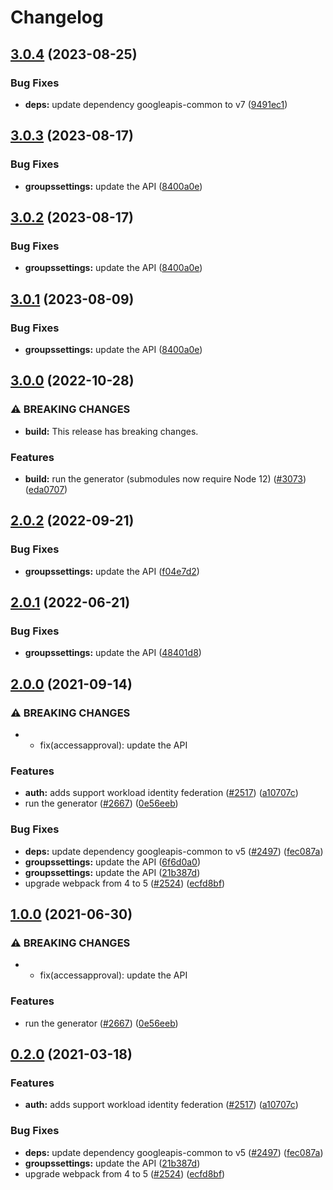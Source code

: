 # Changelog

## [3.0.4](https://github.com/googleapis/google-api-nodejs-client/compare/groupssettings-v3.0.3...groupssettings-v3.0.4) (2023-08-25)


### Bug Fixes

* **deps:** update dependency googleapis-common to v7 ([9491ec1](https://github.com/googleapis/google-api-nodejs-client/commit/9491ec1cdc3c413e7d73edcfcd59cf5c28a7c855))

## [3.0.3](https://github.com/googleapis/google-api-nodejs-client/compare/groupssettings-v3.0.2...groupssettings-v3.0.3) (2023-08-17)


### Bug Fixes

* **groupssettings:** update the API ([8400a0e](https://github.com/googleapis/google-api-nodejs-client/commit/8400a0e99866835374546ea17275ceaa4241d4e9))

## [3.0.2](https://github.com/googleapis/google-api-nodejs-client/compare/groupssettings-v3.0.1...groupssettings-v3.0.2) (2023-08-17)


### Bug Fixes

* **groupssettings:** update the API ([8400a0e](https://github.com/googleapis/google-api-nodejs-client/commit/8400a0e99866835374546ea17275ceaa4241d4e9))

## [3.0.1](https://github.com/googleapis/google-api-nodejs-client/compare/groupssettings-v3.0.0...groupssettings-v3.0.1) (2023-08-09)


### Bug Fixes

* **groupssettings:** update the API ([8400a0e](https://github.com/googleapis/google-api-nodejs-client/commit/8400a0e99866835374546ea17275ceaa4241d4e9))

## [3.0.0](https://github.com/googleapis/google-api-nodejs-client/compare/groupssettings-v2.0.2...groupssettings-v3.0.0) (2022-10-28)


### ⚠ BREAKING CHANGES

* **build:** This release has breaking changes.

### Features

* **build:** run the generator (submodules now require Node 12) ([#3073](https://github.com/googleapis/google-api-nodejs-client/issues/3073)) ([eda0707](https://github.com/googleapis/google-api-nodejs-client/commit/eda07079dadab46a80b6f9ede618f4f43030169e))

## [2.0.2](https://github.com/googleapis/google-api-nodejs-client/compare/groupssettings-v2.0.1...groupssettings-v2.0.2) (2022-09-21)


### Bug Fixes

* **groupssettings:** update the API ([f04e7d2](https://github.com/googleapis/google-api-nodejs-client/commit/f04e7d2ea779a244c1d91d420ec10a5411c25c14))

## [2.0.1](https://github.com/googleapis/google-api-nodejs-client/compare/groupssettings-v2.0.0...groupssettings-v2.0.1) (2022-06-21)


### Bug Fixes

* **groupssettings:** update the API ([48401d8](https://github.com/googleapis/google-api-nodejs-client/commit/48401d84d01361aacb0c7de675f2e9c5a61921b2))

## [2.0.0](https://www.github.com/googleapis/google-api-nodejs-client/compare/groupssettings-v1.0.0...groupssettings-v2.0.0) (2021-09-14)


### ⚠ BREAKING CHANGES

* * fix(accessapproval): update the API

### Features

* **auth:** adds support workload identity federation ([#2517](https://www.github.com/googleapis/google-api-nodejs-client/issues/2517)) ([a10707c](https://www.github.com/googleapis/google-api-nodejs-client/commit/a10707c477759e7c9ef6360a2fe800856fb600c1))
* run the generator ([#2667](https://www.github.com/googleapis/google-api-nodejs-client/issues/2667)) ([0e56eeb](https://www.github.com/googleapis/google-api-nodejs-client/commit/0e56eebe1358284e6dfbedba92e10769ce1bb4d7))


### Bug Fixes

* **deps:** update dependency googleapis-common to v5 ([#2497](https://www.github.com/googleapis/google-api-nodejs-client/issues/2497)) ([fec087a](https://www.github.com/googleapis/google-api-nodejs-client/commit/fec087abcf3d994dd41c3ffa0a0c12b1f9f09dae))
* **groupssettings:** update the API ([6f6d0a0](https://www.github.com/googleapis/google-api-nodejs-client/commit/6f6d0a0269a2bc15684dabb01d8e7d213101d6a7))
* **groupssettings:** update the API ([21b387d](https://www.github.com/googleapis/google-api-nodejs-client/commit/21b387d9fb9f40fb3210330a265412227e276740))
* upgrade webpack from 4 to 5  ([#2524](https://www.github.com/googleapis/google-api-nodejs-client/issues/2524)) ([ecfd8bf](https://www.github.com/googleapis/google-api-nodejs-client/commit/ecfd8bfcd06e1beabff7ec9a8c4000222379eb8d))

## [1.0.0](https://www.github.com/googleapis/google-api-nodejs-client/compare/groupssettings-v0.2.0...groupssettings-v1.0.0) (2021-06-30)


### ⚠ BREAKING CHANGES

* * fix(accessapproval): update the API

### Features

* run the generator ([#2667](https://www.github.com/googleapis/google-api-nodejs-client/issues/2667)) ([0e56eeb](https://www.github.com/googleapis/google-api-nodejs-client/commit/0e56eebe1358284e6dfbedba92e10769ce1bb4d7))

## [0.2.0](https://www.github.com/googleapis/google-api-nodejs-client/compare/groupssettings-v0.1.0...groupssettings-v0.2.0) (2021-03-18)


### Features

* **auth:** adds support workload identity federation ([#2517](https://www.github.com/googleapis/google-api-nodejs-client/issues/2517)) ([a10707c](https://www.github.com/googleapis/google-api-nodejs-client/commit/a10707c477759e7c9ef6360a2fe800856fb600c1))


### Bug Fixes

* **deps:** update dependency googleapis-common to v5 ([#2497](https://www.github.com/googleapis/google-api-nodejs-client/issues/2497)) ([fec087a](https://www.github.com/googleapis/google-api-nodejs-client/commit/fec087abcf3d994dd41c3ffa0a0c12b1f9f09dae))
* **groupssettings:** update the API ([21b387d](https://www.github.com/googleapis/google-api-nodejs-client/commit/21b387d9fb9f40fb3210330a265412227e276740))
* upgrade webpack from 4 to 5  ([#2524](https://www.github.com/googleapis/google-api-nodejs-client/issues/2524)) ([ecfd8bf](https://www.github.com/googleapis/google-api-nodejs-client/commit/ecfd8bfcd06e1beabff7ec9a8c4000222379eb8d))
